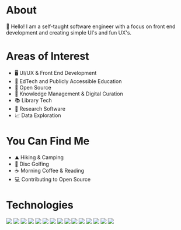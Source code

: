 # About

👋 Hello! I am a self-taught software engineer with a focus on front end development and creating simple UI's and fun UX's.

# Areas of Interest

- 🖥️ UI/UX & Front End Development
- 📖 EdTech and Publicly Accessible Education
- 💾 Open Source
- 🧠 Knowledge Management & Digital Curation
- 📚 Library Tech
- 🔬 Research Software
- 📈 Data Exploration

# You Can Find Me
- ⛰️ Hiking & Camping
- 🥏 Disc Golfing
- ☕ Morning Coffee & Reading
- 💻 Contributing to Open Source

# Technologies
![](https://img.shields.io/badge/Editor-Visual_Studio_Code-informational?style=flat&logo=visual-studio-code&logoColor=white&color=#47A248)
![](https://img.shields.io/badge/Code-JavaScript-informational?style=flat&logo=javascript&logoColor=white&color=#47A248)
![](https://img.shields.io/badge/Code-TypeScript-informational?style=flat&logo=typescript&logoColor=white&color=#47A248)
![](https://img.shields.io/badge/Code-React-informational?style=flat&logo=React&logoColor=white&color=#47A248)
![](https://img.shields.io/badge/Code-Vue-informational?style=flat&logo=vuedotjs&logoColor=white&color=#47A248)
![](https://img.shields.io/badge/Code-HTML-informational?style=flat&logo=html5&logoColor=white&color=#47A248)
![](https://img.shields.io/badge/Code-CSS-informational?style=flat&logo=css3&logoColor=white&color=#47A248)
![](https://img.shields.io/badge/Framework-NextJS-informational?style=flat&logo=nextdotjs&logoColor=white&color=#47A248)
![](https://img.shields.io/badge/Framework-TailwindCSS-informational?style=flat&logo=tailwindcss&logoColor=white&color=#47A248)
![](https://img.shields.io/badge/DB-MongoDB-informational?style=flat&logo=mongodb&logoColor=white&color=#47A248)
![](https://img.shields.io/badge/Tools-Docker-informational?style=flat&logo=docker&logoColor=white&color=#47A248)
![](https://img.shields.io/badge/Tools-Git-informational?style=flat&logo=git&logoColor=white&color=#47A248)
![](https://img.shields.io/badge/Testing-Jest-informational?style=flat&logo=jest&logoColor=white&color=#47A248)
![](https://img.shields.io/badge/Testing-Cypress-informational?style=flat&logo=cypress&logoColor=white&color=#47A248)
![](https://img.shields.io/badge/Code-Python-informational?style=flat&logo=python&logoColor=white&color=#47A248)

<!--
**nguernse/nguernse** is a ✨ _special_ ✨ repository because its `README.md` (this file) appears on your GitHub profile.

Here are some ideas to get you started:

- 🔭 I’m currently working on ...
- 🌱 I’m currently learning ...
- 👯 I’m looking to collaborate on ...
- 🤔 I’m looking for help with ...
- 💬 Ask me about ...
- 📫 How to reach me: ...
- 😄 Pronouns: ...
- ⚡ Fun fact: ...
-->
